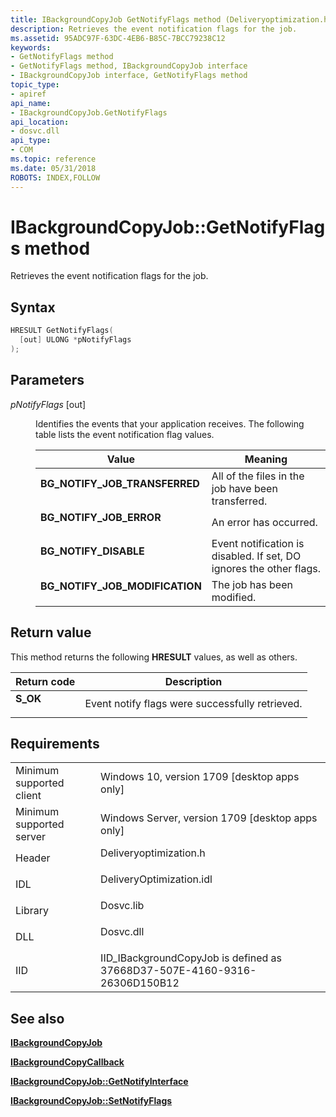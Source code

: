 ```yaml
---
title: IBackgroundCopyJob GetNotifyFlags method (Deliveryoptimization.h)
description: Retrieves the event notification flags for the job.
ms.assetid: 95ADC97F-63DC-4EB6-B85C-7BCC79238C12
keywords:
- GetNotifyFlags method
- GetNotifyFlags method, IBackgroundCopyJob interface
- IBackgroundCopyJob interface, GetNotifyFlags method
topic_type:
- apiref
api_name:
- IBackgroundCopyJob.GetNotifyFlags
api_location:
- dosvc.dll
api_type:
- COM
ms.topic: reference
ms.date: 05/31/2018
ROBOTS: INDEX,FOLLOW
---
```


# IBackgroundCopyJob::GetNotifyFlags method

Retrieves the event notification flags for the job.

## Syntax


```C++
HRESULT GetNotifyFlags(
  [out] ULONG *pNotifyFlags
);
```



## Parameters

<dl> <dt>

*pNotifyFlags* \[out\]
</dt> <dd>

Identifies the events that your application receives. The following table lists the event notification flag values.



| Value                                                                                                                                                                                                  | Meaning                                                                        |
|--------------------------------------------------------------------------------------------------------------------------------------------------------------------------------------------------------|--------------------------------------------------------------------------------|
| <span id="BG_NOTIFY_JOB_TRANSFERRED"></span><span id="bg_notify_job_transferred"></span><dl> <dt>**BG_NOTIFY_JOB_TRANSFERRED**</dt> </dl>    | All of the files in the job have been transferred.<br/>                  |
| <span id="BG_NOTIFY_JOB_ERROR"></span><span id="bg_notify_job_error"></span><dl> <dt>**BG_NOTIFY_JOB_ERROR**</dt> </dl>                      | An error has occurred.<br/>                                              |
| <span id="BG_NOTIFY_DISABLE"></span><span id="bg_notify_disable"></span><dl> <dt>**BG_NOTIFY_DISABLE**</dt> </dl>                             | Event notification is disabled. If set, DO ignores the other flags.<br/> |
| <span id="BG_NOTIFY_JOB_MODIFICATION"></span><span id="bg_notify_job_modification"></span><dl> <dt>**BG_NOTIFY_JOB_MODIFICATION**</dt> </dl> | The job has been modified.<br/>                                          |



 

</dd> </dl>

## Return value

This method returns the following **HRESULT** values, as well as others.



| Return code                                                                              | Description                                                |
|------------------------------------------------------------------------------------------|------------------------------------------------------------|
| <dl> <dt>****S_OK****</dt> </dl> | Event notify flags were successfully retrieved.<br/> |



 

## Requirements



|                                     |                                                                                                     |
|-------------------------------------|-----------------------------------------------------------------------------------------------------|
| Minimum supported client<br/> | Windows 10, version 1709 \[desktop apps only\]<br/>                                           |
| Minimum supported server<br/> | Windows Server, version 1709 \[desktop apps only\]<br/>                                       |
| Header<br/>                   | <dl> <dt>Deliveryoptimization.h</dt> </dl>   |
| IDL<br/>                      | <dl> <dt>DeliveryOptimization.idl</dt> </dl> |
| Library<br/>                  | <dl> <dt>Dosvc.lib</dt> </dl>                |
| DLL<br/>                      | <dl> <dt>Dosvc.dll</dt> </dl>                |
| IID<br/>                      | IID_IBackgroundCopyJob is defined as 37668D37-507E-4160-9316-26306D150B12<br/>               |



## See also

<dl> <dt>

[**IBackgroundCopyJob**](ibackgroundcopyjob-.md)
</dt> <dt>

[**IBackgroundCopyCallback**](ibackgroundcopycallback.md)
</dt> <dt>

[**IBackgroundCopyJob::GetNotifyInterface**](ibackgroundcopyjob-getnotifyinterface.md)
</dt> <dt>

[**IBackgroundCopyJob::SetNotifyFlags**](ibackgroundcopyjob-setnotifyflags.md)
</dt> </dl>

 

 





